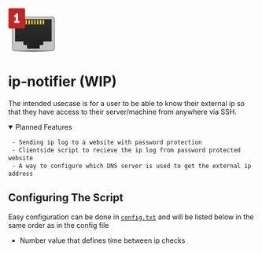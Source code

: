 ![this is an image](https://github.com/Squibid/ip-notifier/blob/f4a97574f2dc380a78af025c815bc732c2f873b9/ip-notifier.png)
# ip-notifier (WIP)

The intended usecase is for a user to be able to know their external ip so that they have access to their server/machine from anywhere via SSH.

<details open><summary> Planned Features </summary>
  
```
 - Sending ip log to a website with password protection
 - Clientside script to recieve the ip log from password protected website
 - A way to configure which DNS server is used to get the external ip address
```
</details>


## Configuring The Script
Easy configuration can be done in [`config.txt`](https://github.com/Squibid/ip-notifier/blob/2de6aa007a9aade2c223d768ce085adc1b4fbe81/ip-notifier.png) and will be listed below in the same order as in the config file
* Number value that defines time between ip checks
